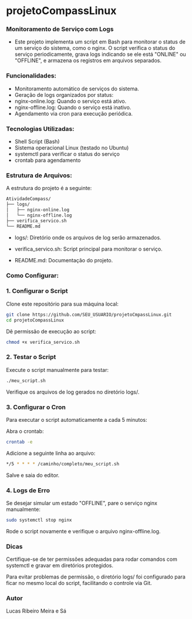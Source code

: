 # projetoCompassLinux


### Monitoramento de Serviço com Logs

- Este projeto implementa um script em Bash para monitorar o status de um serviço do sistema, como o nginx. O script verifica o status do serviço periodicamente, grava logs indicando se ele está "ONLINE" ou "OFFLINE", e armazena os registros em arquivos separados.

### Funcionalidades:

- Monitoramento automático de serviços do sistema.
- Geração de logs organizados por status:
- nginx-online.log: Quando o serviço está ativo.
- nginx-offline.log: Quando o serviço está inativo.
- Agendamento via cron para execução periódica.

### Tecnologias Utilizadas:

- Shell Script (Bash)
- Sistema operacional Linux (testado no Ubuntu)
- systemctl para verificar o status do serviço
- crontab para agendamento

### Estrutura de Arquivos:

A estrutura do projeto é a seguinte:
```bash
AtividadeCompass/
├── logs/
│   ├── nginx-online.log
│   └── nginx-offline.log
├── verifica_servico.sh
└── README.md
```

- logs/: Diretório onde os arquivos de log serão armazenados.

- verifica_servico.sh: Script principal para monitorar o serviço.

- README.md: Documentação do projeto.

### Como Configurar:

### 1. Configurar o Script

Clone este repositório para sua máquina local:
```bash
git clone https://github.com/SEU_USUARIO/projetoCmpassLinux.git
cd projetoCompassLinux
```

Dê permissão de execução ao script:

```bash
chmod +x verifica_servico.sh
```

### 2. Testar o Script

Execute o script manualmente para testar:

```bash
./meu_script.sh
```
Verifique os arquivos de log gerados no diretório logs/.

### 3. Configurar o Cron

Para executar o script automaticamente a cada 5 minutos:

Abra o crontab:

```bash
crontab -e
```
Adicione a seguinte linha ao arquivo:

```bash
*/5 * * * * /caminho/completo/meu_script.sh
```

Salve e saia do editor.

### 4. Logs de Erro

Se desejar simular um estado "OFFLINE", pare o serviço nginx manualmente:

```bash
sudo systemctl stop nginx
```

Rode o script novamente e verifique o arquivo nginx-offline.log.

### Dicas

Certifique-se de ter permissões adequadas para rodar comandos com systemctl e gravar em diretórios protegidos.

Para evitar problemas de permissão, o diretório logs/ foi configurado para ficar no mesmo local do script, facilitando o controle via Git.

### Autor

Lucas Ribeiro Meira e Sá
